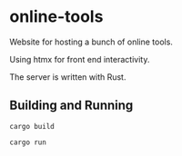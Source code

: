 # online-tools

Website for hosting a bunch of online tools.

Using htmx for front end interactivity.

The server is written with Rust.

## Building and Running

```shellscript
cargo build
```

```shellscript
cargo run
```
